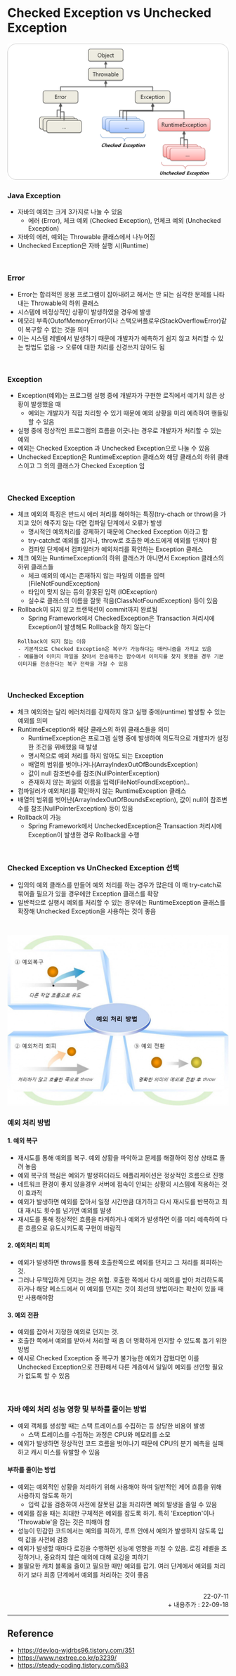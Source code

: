 # Checked Exception vs Unchecked Exception

![Java Exception](./img/exception.png)

### Java Exception
- 자바의 예외는 크게 3가지로 나눌 수 있음
    - 에러 (Error), 체크 예외 (Checked Exception), 언체크 예외 (Unchecked Exception)
- 자바의 에러, 예외는 Throwable 클래스에서 나누어짐
- Unchecked Exception은 자바 실행 시(Runtime)

<br>

### Error
- Error는 합리적인 응용 프로그램이 잡아내려고 해서는 안 되는 심각한 문제를 나타내는 Throwable의 하위 클래스
- 시스템에 비정상적인 상황이 발생하였을 경우에 발생
- 메모리 부족(OutofMemoryError)이나 스택오버플로우(StackOverflowError)같이 복구할 수 없는 것을 의미
- 이는 시스템 레벨에서 발생하기 때문에 개발자가 예측하기 쉽지 않고 처리할 수 있는 방법도 없음 -> 오류에 대한 처리를 신경쓰지 않아도 됨

<br>

### Exception
- Exception(예외)는 프로그램 실행 중에 개발자가 구현한 로직에서 예기치 않은 상황이 발생했을 때
    - 예외는 개발자가 직접 처리할 수 있기 때문에 예외 상황을 미리 예측하여 핸들링 할 수 있음
- 실행 중에 정상적인 프로그램의 흐름을 어긋나는 경우로 개발자가 처리할 수 있는 예외
- 예외는 Checked Exception 과 Unchecked Exception으로 나눌 수 있음
- Unchecked Exception은 RuntimeException 클래스와 해당 클래스의 하위 클래스이고 그 외의 클래스가 Checked Exception 임

<br>

### Checked Exception
- 체크 예외의 특징은 반드시 에러 처리를 해야하는 특징(try-chach or throw)을 가지고 있어 해주지 않는 다면 컴파일 단계에서 오류가 발생
    - 명시적인 예외처리를 강제하기 때문에 Checked Exception 이라고 함
    - try-catch로 예외를 잡거나, throw로 호출한 메소드에게 예외를 던져야 함
    - 컴파일 단계에서 컴파일러가 예외처리를 확인하는 Exception 클래스
- 체크 예외는 RuntimeException의 하위 클래스가 아니면서 Exception 클래스의 하위 클래스들
    - 체크 예외의 예시는 존재하지 않는 파일의 이름을 입력(FileNotFoundException)
    - 타입이 맞지 않는 등의 잘못된 입력 (IOException)
    - 실수로 클래스의 이름을 잘못 적음(ClassNotFoundException) 등이 있음
- Rollback이 되지 않고 트랜잭션이 commit까지 완료됨
    - Spring Framework에서 CheckedException은 Transaction 처리시에 Exception이 발생해도 Rollback을 하지 않는다
    ```
    Rollback이 되지 않는 이유
    - 기본적으로 Checked Exception은 복구가 가능하다는 매커니즘을 가지고 있음
    - 예를들어 이미지 파일을 찾아서 전송해주는 함수에서 이미지를 찾지 못했을 경우 기본 이미지를 전송한다는 복구 전략을 가질 수 있음
    ```

<br>

### Unchecked Exception
- 체크 예외와는 달리 에러처리를 강제하지 않고 실행 중에(runtime) 발생할 수 있는 예외를 의미 
- RuntimeException와 해당 클래스의 하위 클래스들을 의미
    - RuntimeException은 프로그램 실행 중에 발생하여 의도적으로 개발자가 설정한 조건을 위배했을 때 발생
    - 명시적으로 예외 처리를 하지 않아도 되는 Exception
    - 배열의 범위를 벗어나거나(ArrayIndexOutOfBoundsException)
    - 값이 null 참조변수를 참조(NullPointerException)
    - 존재하지 않는 파일의 이름을 입력(FileNotFoundException)..
- 컴파일러가 예외처리를 확인하지 않는 RuntimeException 클래스
- 배열의 범위를 벗어난(ArrayIndexOutOfBoundsException), 값이 null이 참조변수를 참조(NullPointerException) 등이 있음
- Rollback이 가능
    - Spring Framework에서 UncheckedException은 Transaction 처리시에 Exception이 발생한 경우 Rollback을 수행

<br>

### Checked Exception vs UnChecked Exception 선택
- 임의의 예외 클래스를 만들어 예외 처리를 하는 경우가 많은데 이 때 try-catch로 묶어줄 필요가 있을 경우에만 Exception 클래스를 확장
- 일반적으로 실행시 예외를 처리할 수 있는 경우에는 RuntimeException 클래스를 확장해 Unchecked Exception을 사용하는 것이 좋음

<br>

![Exception Handling](./img/exception_handling.png)

### 예외 처리 방법
#### 1. 예외 복구
- 재시도를 통해 예외를 복구. 예외 상황을 파악하고 문제를 해결하여 정상 상태로 돌려 놓음
- 예외 복구의 핵심은 예외가 발생하더라도 애플리케이션은 정상적인 흐름으로 진행
- 네트워크 환경이 좋지 않을경우 서버에 접속이 안되는 상황의 시스템에 적용하는 것이 효과적
- 예외가 발생하면 예외를 잡아서 일정 시간만큼 대기하고 다시 재시도를 반복하고 최대 재시도 횟수를 넘기면 예외를 발생
- 재시도를 통해 정상적인 흐름을 타게하거나 예외가 발생하면 이를 미리 예측하여 다른 흐름으로 유도시키도록 구현이 바람직

#### 2. 예외처리 회피
- 예외가 발생하면 throws를 통해 호출한쪽으로 예외를 던지고 그 처리를 회피하는 것.
- 그러나 무책임하게 던지는 것은 위험. 호출한 쪽에서 다시 예외를 받아 처리하도록 하거나 해당 메소드에서 이 예외를 던지는 것이 최선의 방법이라는 확신이 있을 때만 사용해야함

#### 3. 예외 전환
- 예외를 잡아서 지정한 예외로 던지는 것.
- 호출한 쪽에서 예외를 받아서 처리할 때 좀 더 명확하게 인지할 수 있도록 돕기 위한 방법
- 예시로 Checked Exception 중 복구가 불가능한 예외가 잡혔다면 이를 Unchecked Exception으로 전환해서 다른 계층에서 일일이 예외를 선언할 필요가 없도록 할 수 있음

<br>

### 자바 예외 처리 성능 영향 및 부하를 줄이는 방법
- 예외 객체를 생성할 때는 스택 트레이스를 수집하는 등 상당한 비용이 발생
    - 스택 트레이스를 수집하는 과정은 CPU와 메모리를 소모
- 예외가 발생하면 정상적인 코드 흐름을 벗어나기 때문에 CPU의 분기 예측을 실패하고 캐시 미스를 유발할 수 있음

#### 부하를 줄이는 방법
- 예외는 예외적인 상황을 처리하기 위해 사용해야 하며 일반적인 제어 흐름을 위해 사용하지 않도록 하기
    - 입력 값을 검증하여 사전에 잘못된 값을 처리하면 예외 발생을 줄일 수 있음
- 예외를 잡을 때는 최대한 구체적은 예외를 잡도록 하기. 특히 'Exception'이나 'Throwable'을 잡는 것은 피해야 함
- 성능이 민감한 코드에서는 예외를 피하기, 루프 안에서 예외가 발생하지 않도록 입력 값을 사전에 검증
- 예외가 발생할 때마다 로깅을 수행하면 성능에 영향을 끼칠 수 있음. 로깅 레벨을 조정하거나, 중요하지 않은 예외에 대해 로깅을 피하기
- 불필요한 캐치 블록을 줄이고 필요한 때만 예외를 잡기. 여러 단계에서 예외를 처리하기 보다 최종 단계에서 예외를 처리하는 것이 좋음

<br>

<div style="text-align: right">22-07-11</div>
<div style="text-align: right">+ 내용추가 : 22-09-18</div>

-------

## Reference
- https://devlog-wjdrbs96.tistory.com/351
- https://www.nextree.co.kr/p3239/
- https://steady-coding.tistory.com/583